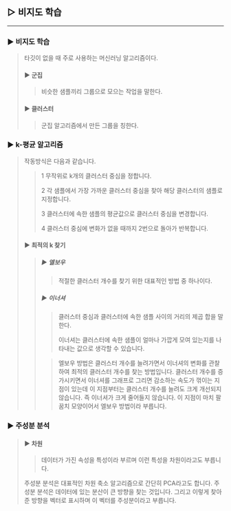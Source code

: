 
## ▷ 비지도 학습
* * *
### ▶ 비지도 학습
> 타깃이 없을 때 주로 사용하는 머신러닝 알고리즘이다.
> #### ▶ 군집
> > 비슷한 샘플끼리 그룹으로 모으는 작업을 말한다.
> #### ▶ 클러스터
> > 군집 알고리즘에서 만든 그룹을 칭한다.
### ▶ k-평균 알고리즘
> 작동방식은 다음과 같습니다.
> > 1 무작위로 k개의 클러스터 중심을 정합니다. 
> >
> > 2 각 샘플에서 가장 가까운 클러스터 중심을 찾아 해당 클러스터의 샘플로 지정합니다. 
> >
> > 3 클러스터에 속한 샘플의 평균값으로 클러스터 중심을 변경합니다. 
> >
> > 4 클러스터 중심에 변화가 없을 때까지 2번으로 돌아가 반복합니다.
> ####  ▶ 최적의 k 찾기
> > #####  ▶ 엘보우
> > > 적절한 클러스터 개수를 찾기 위한 대표적인 방법 중 하나이다. 
> > ##### ▶ 이너셔
> > > 클러스터 중심과 클러스터에 속한 샘플 사이의 거리의 제곱 합을 말한다.
> > > 
> > > 이너셔는 클러스터에 속한 샘플이 얼마나 가깝게 모여 있는지를 나타내는 값으로 생각할 수 있습니다.
> > 
> > > 엘보우 방법은 클러스터 개수를 늘려가면서 이너셔의 변화를 관찰하여 최적의 클러스터 개수를 찾는 방법입니다. 클러스터 개수를 증가시키면서 이너셔를 그래프로 그리면 감소하는 속도가 꺾이는 지점이 있는데 이 지점부터는 클러스터 개수를 늘려도 크게 개선되지 않습니다. 즉 이너셔가 크게 줄어들지 않습니다. 이 지점이 마치 팔꿈치 모양이어서 엘보우 방법이라 부릅니다.
### ▶ 주성분 분석
> #### ▶ 차원 
> > 데이터가 가진 속성을 특성이라 부르며 이런 특성을 차원이라고도 부릅니다.
>
> 주성분 분석은 대표적인 차원 축소 알고리즘으로 간단히 PCA라고도 합니다. 주성분 분석은 데이터에 있는 분산이 큰 방향을 찾는 것입니다. 그리고 이렇게 찾아준 방향을 벡터로 표시하며 이 벡터를 주성분이라고 부릅니다.
